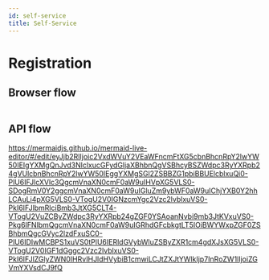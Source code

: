 ```yaml
---
id: self-service
title: Self-Service
---
```


# Registration

## Browser flow

![[](https://mermaidjs.github.io/mermaid-live-editor/#/edit/eyJjb2RlIjoic2VxdWVuY2VEaWFncmFtXG5cbnBhcnRpY2lwYW50IEIgYXMgQnJvd3NlclxucGFydGljaXBhbnQgSCBhcyBIaXZlIFB1YmxpYyBBUElcbnBhcnRpY2lwYW50IFUgYXMgUmVnaXN0cmF0aW9uIFVJXG5cbkItPj5IOiBJbml0aWF0ZSByZWdpc3RyYXRpb25cbkgtLT5IOiBWYWxpZGF0ZSBhZ2FpbnN0IHJlZ2lzdHJhdGlvbiBwb2xpY3lcbkgtPj5COiBSZWRpcmVjdCB0byByZWdpc3RyYXRpb24gdWkgd2l0aCBjaGFsbGVuZ2VcbkItPj5VOiBSZXF1ZXN0IHdpdGggY2hhbGxlbmdlXG5VLS0-SDogRmV0Y2ggcmVnaXN0cmF0aW9uIGluZm9ybWF0aW9uIChjYXB0Y2hhLCBjc3JmIHRva2VuKVxuVS0-PkI6IFJlbmRlciBmb3JtXG5CLT4-SDogU2VuZCByZWdpc3RyYXRpb24gZGF0YSAoanNvbi9mb3JtKVxuSC0tPkg6IFZhbGlkYXRlIGFuZCBwZXJzaXN0XG5ILT4-QjogUmVkaXJlY3QgdG8gcmV0dXJuIHVybCIsIm1lcm1haWQiOnsidGhlbWUiOiJkZWZhdWx0In19)]()

## API flow

https://mermaidjs.github.io/mermaid-live-editor/#/edit/eyJjb2RlIjoic2VxdWVuY2VEaWFncmFtXG5cbnBhcnRpY2lwYW50IEIgYXMgQnJvd3NlclxucGFydGljaXBhbnQgVSBhcyBSZWdpc3RyYXRpb24gVUlcbnBhcnRpY2lwYW50IEggYXMgSGl2ZSBBZG1pbiBBUElcblxuQi0-PlU6IFJlcXVlc3QgcmVnaXN0cmF0aW9uIHVpXG5VLS0-SDogRmV0Y2ggcmVnaXN0cmF0aW9uIGluZm9ybWF0aW9uIChjYXB0Y2hhLCAuLi4pXG5VLS0-VTogU2V0IGNzcmYgc2Vzc2lvblxuVS0-PkI6IFJlbmRlciBmb3JtXG5CLT4-VTogU2VuZCByZWdpc3RyYXRpb24gZGF0YSAoanNvbi9mb3JtKVxuVS0-Pkg6IFNlbmQgcmVnaXN0cmF0aW9uIGRhdGFcbkgtLT5IOiBWYWxpZGF0ZSBhbmQgcGVyc2lzdFxuSC0-PlU6IDIwMCBPS1xuVS0tPlU6IERldGVybWluZSByZXR1cm4gdXJsXG5VLS0-VTogU2V0IGF1dGggc2Vzc2lvblxuVS0-PkI6IFJlZGlyZWN0IHRvIHJldHVybiB1cmwiLCJtZXJtYWlkIjp7InRoZW1lIjoiZGVmYXVsdCJ9fQ


